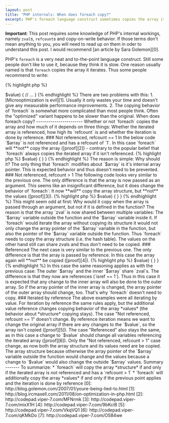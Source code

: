 ```yaml
---
layout: post
title: "PHP internals: When does foreach copy?"
excerpt: PHP's foreach language construct sometimes copies the array it iterates and sometimes does not. This post analyzes when and why this happens.
---
```

**Important**: This post requires some knowledge of PHP's internal workings, namely `zval`s,
`refcount`s and copy-on-write behavior. If those terms don't mean anything to you, you will need to
read up on them in oder to understand this post. I would recommend [an article by Sara Golemon][0].

PHP's `foreach` is a very neat and to-the-point language construct. Still some people don't like to
use it, because they think it is slow. One reason usually named is that `foreach` copies the array
it iterates. Thus some people recommend to write:

{% highlight php %}
<?php
$keys = array_keys($array);
$size = count($array);
for ($i = 0; $i < $size; $i++) {
    $key   = $keys[$i];
    $value = $array[$key];

    // ...
}
{% endhighlight %}

Instead of the much more intuitive and straightforward:

{% highlight php %}
<?php
foreach ($array as $key => $value) {
    // ...
}
{% endhighlight %}

There are two problems with this:

 1. [Microoptimization is evil][1]. Usually it only wastes your time and doesn't give any measurable
    performance improvements.
 2. The copying behavior of `foreach` is somewhat more complicated than most people think. Often the
    "optimized" variant happens to be slower than the original.

When does foreach copy?
-----------------------

Whether or not `foreach` copies the array and how much of it depends on three things: Whether the
iterated array is referenced, how high its `refcount` is and whether the iteration is done by
reference.

### Not referenced, refcount == 1

In the below code `$array` is not referenced and has a refcount of `1`. In this case `foreach` will
**not** copy the array ([proof][2]) - contrary to the popular belief that `foreach` always copies
the iterated array if it isn't referenced.

{% highlight php %}
<?php
test();
function test() {
    $array = range(0, 100000);
    foreach ($array as $key => $value) {

    }
}
{% endhighlight %}

The reason is simple: Why should it? The only thing that `foreach` modifies about `$array` is it's
internal array pointer. This is expected behavior and thus doesn't need to be prevented.

### Not referenced, refcount > 1

The following code looks very similar to the previous one. The only difference is that the array is
now passed as an argument. This seems like an insignificant difference, but it does change the
behavior of `foreach`: It now **will** copy the array structure, but **not** the values ([proof][3]).

{% highlight php %}
<?php
$array = range(0, 100000);
test($array);
function test($array) {
    foreach ($array as $key => $value) {

    }
}
{% endhighlight %}

This might seem odd at first: Why would it copy when the array is passed through an argument, but
not if it is defined in the function? The reason is that the array `zval` is now shared between
multiple variables: The `$array` variable outside the function and the `$array` variable inside it.
If `foreach` would iterate the array without copying its structure it would not only change the array
pointer of the `$array` variable in the function, but also the pointer of the `$array` variable outside
the function. Thus `foreach` needs to copy the array structure (i.e. the hash table). The values on
the other hand still can share zvals and thus don't need to be copied.

### Referenced

The next case is very similar to the previous one. The only difference is that the array is passed
by reference. In this case the array again will **not** be copied ([proof][4]).

{% highlight php %}
<?php
$array = range(0, 100000);
test($array);
function test(&$array) {
    foreach ($array as $key => $value) {

    }
}
{% endhighlight %}

In this case the same reasoning applies as with the previous case: The outer `$array` and the inner
`$array` share `zval`s. The difference is that they now are references (`isref == 1`). Thus in this
case it is expected that any change to the inner array will also be done to the outer array. So if
the array pointer of the inner array is changed, the array pointer of the outer array should change,
too. That's why `foreach` doesn't need to copy.

### Iterated by reference

The above examples were all iterating by value. For iteration by reference the same rules apply, but
the additional value reference changes copying behavior of the array *values* (the behavior about
*structure* copying stays).

The case "Not referenced, refcount == 1" doesn't change. By reference iteration means we want to
change the original array if there are any changes to the `$value`, so the array isn't copied
([proof][5]).

The case "Referenced" also stays the same, as in this case a change to `$value` should change all
variables referencing the iterated array ([proof][6]).

Only the "Not referenced, refcount > 1" case change, as now both the array structure and its values
need are be copied. The array structure because otherwise the array pointer of the `$array` variable
outside the function would change and the values because a change to `$value` would also change the
outside `$array` values.

Summary
-------

To summarize:

 * `foreach` will copy the array *structure* if and only if the iterated array is not referenced and
   has a `refcount > 1`
 * `foreach` will additionally copy the array *values* if and only if the previous point applies and
   the iteration is done by reference


 [0]: http://blog.golemon.com/2007/01/youre-being-lied-to.html
 [1]: http://blog.ircmaxell.com/2011/08/on-optimization-in-php.html
 [2]: http://codepad.viper-7.com/MFNrmk
 [3]: http://codepad.viper-7.com/mixX1H
 [4]: http://codepad.viper-7.com/9bKciB
 [5]: http://codepad.viper-7.com/VkqVQ1
 [6]: http://codepad.viper-7.com/qKMkDo
 [7]: http://codepad.viper-7.com/O584we